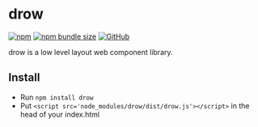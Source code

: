 # drow

<a href="https://www.npmjs.com/package/drow" target="_blank"><img alt="npm" src="https://img.shields.io/npm/v/drow"></a>
<a href="https://bundlephobia.com/result?p=drow" target="_blank"><img alt="npm bundle size" src="https://img.shields.io/bundlephobia/min/drow"></a>
<a href="https://github.com/Michael77/drow/blob/master/LICENSE" target="_blank"><img alt="GitHub" src="https://img.shields.io/github/license/michael77/drow"></a>

<p>drow is a low level layout web component library.</p>

## Install

- Run `npm install drow`
- Put `<script src='node_modules/drow/dist/drow.js'></script>` in the head of your index.html


